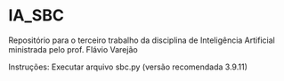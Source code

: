 # IA_SBC
 Repositório para o terceiro trabalho da disciplina de Inteligência Artificial ministrada pelo prof. Flávio Varejão

 Instruções: 
 Executar arquivo sbc.py (versão recomendada 3.9.11)

